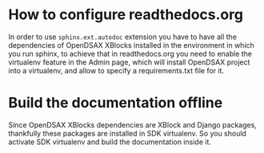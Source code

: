 How to configure readthedocs.org
================================

In order to use ``sphinx.ext.autodoc`` extension you have to have all the
dependencies of OpenDSAX XBlocks installed in the environment in which you run
sphinx, to achieve that in readthedocs.org you need to enable the virtualenv
feature in the Admin page, which will install OpenDSAX project into a
virtualenv, and allow to specify a requirements.txt file for it.


Build the documentation offline
===============================

Since OpenDSAX XBlocks dependencies are XBlock and Django packages, thankfully
these packages are installed in SDK virtualenv. So you should activate SDK
virtualenv and build the documentation inside it.
